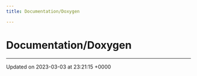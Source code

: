```yaml
---
title: Documentation/Doxygen

---
```


# Documentation/Doxygen








-------------------------------

Updated on 2023-03-03 at 23:21:15 +0000
